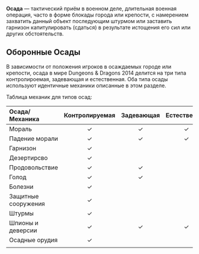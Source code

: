 **Осада** — тактический приём в военном деле, длительная военная операция, часто в форме блокады города или крепости, с намерением захватить данный объект последующим штурмом или заставить гарнизон капитулировать (сдаться) в результате истощения его сил или других обстоятельств.

## Оборонные  Осады
 В зависимости от положения игроков в осаждаемых городе или крепости, осада в мире Dungeons & Dragons 2014 делится на три типа контролироемая, задевающая и естественная. Оба типа осады используют идентичные механики описанные в этом разделе.

Таблица механик для типов осад:

| Осада/Механика      | Контролируемая | Задевающая | Естественная |
| :------------------ | :--------------: | :----------: | :------------: |
| Мораль              |       ✓        |     ✓      |      ✓       |
| Падение морали      |       ✓        |     ✓      |      ✓       |
| Гарнизон            |       ✓        |            |              |
| Дезертирсво         |       ✓        |            |              |
| Продовольствие      |       ✓        |     ✓      |              |
| Голод               |       ✓        |     ✓      |              |
| Болезни             |       ✓        |            |              |
| Защитные сооружения |       ✓        |            |              |
| Штурмы              |       ✓        |            |              |
| Шпионы и деверсии   |       ✓        |     ✓      |      ✓       |
| Осадные орудия      |       ✓        |            |              |
|                     |                |            |              |
